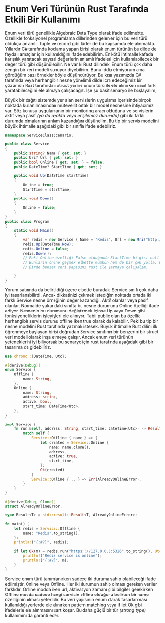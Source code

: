 # Enum Veri Türünün Rust Tarafında Etkili Bir Kullanımı

Enum veri türü genellikle Algebraic Data Type olarak ifade edilmekte. Özellikle fonksiyonel programlama dillerinden gelenler için bu veri türü oldukça anlamlı. Tuple ve record gibi türler de bu kapsamda ele alınmakta. Yıllardır C# tarafında kodlama yapan birisi olarak enum türünün bu dilde de faydalı amaçlar için kullanıldığını ifade edebilirim. En kötü ihtimalle kafada karışılık yaratacak sayısal değerlerin anlamlı ifadeleri için kullanılabilecek bir değer türü gibi düşünülebilir. Ne var ki Rust dilindeki Enum türü çok daha zengin bir veri modeli sunuyor diyebilirim. Bunu iddia etmiyorum ama gördüğüm bazı örnekler böyle düşündürüyor. Bu kısa yazımızda C# tarafında veya herhangibir nesne yönelimli dilde icra edeceğimiz bir çözümün Rust tarafından struct yerine enum türü ile ele alınırken nasıl fark yaratabileceğini ele almaya çalışacağız. İşe şu basit senaryo ile başlayalım;

Büyük bir dağıtı sistemde yer alan servislerin uygulama içerisinde birçok noktada kullanılmasından mütevellit ortak bir model nesnesine ihtiyacımız var. Söz konusu uygulamanın bir monitoring aracı olduğunu ve servislerin aktif veya pasif _(ya da ayakta veya erişilemez durumda)_ gibi iki farklı durumda olmalarının anlam kazandığını düşünelim. Bu tip bir servis modelini büyük ihtimalle aşağıdaki gibi bir sınıfla ifade edebiliriz.

```csharp
namespace ServiceClassScenario;

public class Service
{
    public string? Name { get; set; }
    public Uri? Url { get; set; }
    public bool Online { get; set; } = false;
    public DateTime? StartTime { get; set; }

    public void Up(DateTime startTime)
    {
        Online = true;
        StartTime = startTime;
    }
    public void Down()
    {
        Online = false;
    }
}
public class Program
{
    static void Main()
    {
        var redis = new Service { Name = "Redis", Url = new Uri("http://localhost:1234"), Online = true };
        redis.Up(DateTime.Now);
        redis.Online = false;
        redis.Down();
        // Peki Online özelliği False olduğunda StartTime bilgisi null'a mı çekilmelidir?
        // Bunların önüne geçmek elbette mümkün hem de bir çok yolla. Factory metot kullanılabilir, constructor'lar private yapılabilir vs
        // Birde benzer veri yapısını rust ile yazmaya çalışalım.

    }
}
```

Yorum satırında da belirtildiği üzere elbette buradaki Service sınıfı çok daha iyi tasarlanabilirdi. Ancak dikkatinizi çekmek istediğim noktada ortada iki farklı Service nesne örneğinin değer kazandığı. Aktif olanlar veya pasif olanlar. Normalde yukarıdaki sınıfta bu nesne durumunu Online özelliği ifade ediyor. Nesnenin bu durumunu değiştirmek içinse Up veya Down gibi fonksiyonelliklerin işleyişleri ele alınıyor. Tabii public olan bu özellik herhangibir servis durumu offline iken true olarak da kalabilir. Peki bu tip bir nesne modelini Rust tarafında yazmak istesek. Büyük ihtimalle Rust dilini ilk öğrenmeye başlayan birisi doğrudan Service sınıfının bir benzerini bir struct veri modeli olarak inşa etmeye çalışır. Ancak enum veri türünün yeteneklerini iyi biliyorsak bu senaryo için rust tarafında aşağıdaki gibi bir tasarıma da gidebiliriz.

```rust
use chrono::{DateTime, Utc};

#[derive(Debug)]
enum Service {
    Offline {
        name: String,
    },
    Online {
        name: String,
        address: String,
        active: bool,
        start_time: DateTime<Utc>,
    },
}

impl Service {
    fn run(&self, address: String, start_time: DateTime<Utc>) -> Result<Self> {
        match self {
            Service::Offline { name } => {
                let created = Service::Online {
                    name: name.clone(),
                    address,
                    active: true,
                    start_time,
                };
                Ok(created)
            }
            Service::Online { .. } => Err(AlreadyOnlineError),
        }
    }
}

#[derive(Debug, Clone)]
struct AlreadyOnlineError;

type Result<T> = std::result::Result<T, AlreadyOnlineError>;

fn main() {
    let redis = Service::Offline {
        name: "Redis".to_string(),
    };
    println!("{:#?}", redis);

    if let Ok(m) = redis.run("https:://127.0.0.1:5326".to_string(), Utc::now()) {
        println!("Redis service is online");
        println!("{:#?}", m);
    }
}
```

Service enum türü tanımlanırken sadece iki duruma sahip olabileceği ifade edilmiştir. Online veya Offline. Her iki durumun sahip olması gereken veriler farklıdır. Online modda iken url, aktivasyon zamanı gibi bilgiler gerekirken Offline modda sadece hangi servisin offline olduğunu belirten bir name özelliğinin olması yeterlidir. Bu veri yapısının enum olarak tasarlanması kullanıldığı yerlerde ele alınırken pattern matching veya if let Ok gibi ifadelerle ele alınmasını şart koşar. Bu daha güçlü bir tür _(strong type)_ kullanımını da garanti eder.
